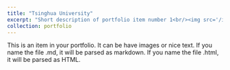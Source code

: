 ```yaml
---
title: "Tsinghua University"
excerpt: "Short description of portfolio item number 1<br/><img src='/images/thu1.jpg'>"
collection: portfolio
---
```


This is an item in your portfolio. It can be have images or nice text. If you name the file .md, it will be parsed as markdown. If you name the file .html, it will be parsed as HTML. 
